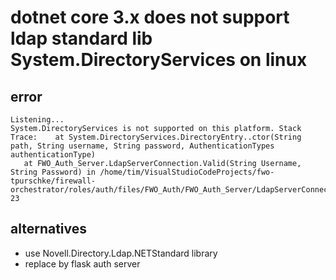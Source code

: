 # dotnet core 3.x does not support ldap standard lib System.DirectoryServices on linux

## error

```console
Listening...
System.DirectoryServices is not supported on this platform. Stack Trace:    at System.DirectoryServices.DirectoryEntry..ctor(String path, String username, String password, AuthenticationTypes authenticationType)
   at FWO_Auth_Server.LdapServerConnection.Valid(String Username, String Password) in /home/tim/VisualStudioCodeProjects/fwo-tpurschke/firewall-orchestrator/roles/auth/files/FWO_Auth/FWO_Auth_Server/LdapServerConnection.cs:line 23
```

## alternatives
- use Novell.Directory.Ldap.NETStandard library
- replace by flask auth server
